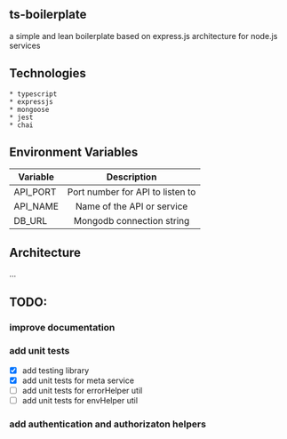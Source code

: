 ## ts-boilerplate
a simple and lean boilerplate based on express.js architecture for node.js services

## Technologies
    * typescript
    * expressjs
    * mongoose
    * jest
    * chai

## Environment Variables

|Variable| Description |
| ------------- |:-------------:|
| API_PORT | Port number for API to listen to |
| API_NAME | Name of the API or service |
| DB_URL | Mongodb connection string |

## Architecture
...

## TODO:
### improve documentation
### add unit tests

 - [x] add testing library
 - [x] add unit tests for meta service
 - [ ] add unit tests for errorHelper util
 - [ ] add unit tests for envHelper util

### add authentication and authorizaton helpers
